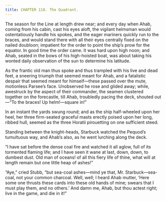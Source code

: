 ```yaml
---
title: CHAPTER 118. The Quadrant.
---
```


The season for the Line at length drew near; and every day when Ahab, coming from his cabin, cast his eyes aloft, the vigilant helmsman would ostentatiously handle his spokes, and the eager mariners quickly run to the braces, and would stand there with all their eyes centrally fixed on the nailed doubloon; impatient for the order to point the ship’s prow for the equator. In good time the order came. It was hard upon high noon; and Ahab, seated in the bows of his high-hoisted boat, was about taking his wonted daily observation of the sun to determine his latitude.

As the frantic old man thus spoke and thus trampled with his live and dead feet, a sneering triumph that seemed meant for Ahab, and a fatalistic despair that seemed meant for himself—these passed over the mute, motionless Parsee’s face. Unobserved he rose and glided away; while, awestruck by the aspect of their commander, the seamen clustered together on the forecastle, till Ahab, troubledly pacing the deck, shouted out—“To the braces! Up helm!—square in!”

In an instant the yards swung round; and as the ship half-wheeled upon her heel, her three firm-seated graceful masts erectly poised upon her long, ribbed hull, seemed as the three Horatii pirouetting on one sufficient steed.

Standing between the knight-heads, Starbuck watched the Pequod’s tumultuous way, and Ahab’s also, as he went lurching along the deck.

“I have sat before the dense coal fire and watched it all aglow, full of its tormented flaming life; and I have seen it wane at last, down, down, to dumbest dust. Old man of oceans! of all this fiery life of thine, what will at length remain but one little heap of ashes!”

“Aye,” cried Stubb, “but sea-coal ashes—mind ye that, Mr. Starbuck—sea-coal, not your common charcoal. Well, well; I heard Ahab mutter, ‘Here some one thrusts these cards into these old hands of mine; swears that I must play them, and no others.’ And damn me, Ahab, but thou actest right; live in the game, and die in it!”